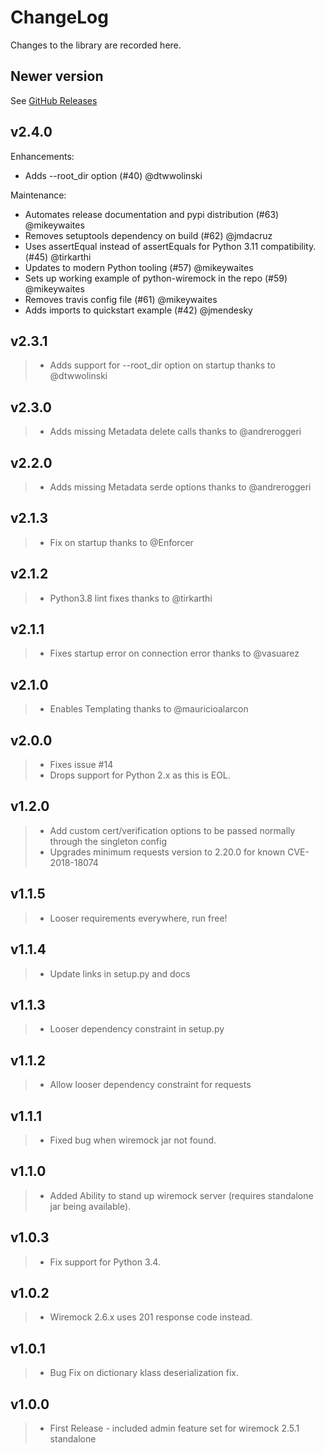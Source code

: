 ChangeLog
=========

Changes to the library are recorded here.

Newer version
------

See [GitHub Releases](https://github.com/wiremock/python-wiremock/releases)

v2.4.0
------

Enhancements:

-   Adds --root\_dir option (\#40) @dtwwolinski

Maintenance:

-   Automates release documentation and pypi distribution (\#63)
    @mikeywaites
-   Removes setuptools dependency on build (\#62) @jmdacruz
-   Uses assertEqual instead of assertEquals for Python 3.11
    compatibility. (\#45) @tirkarthi
-   Updates to modern Python tooling (\#57) @mikeywaites
-   Sets up working example of python-wiremock in the repo (\#59)
    @mikeywaites
-   Removes travis config file (\#61) @mikeywaites
-   Adds imports to quickstart example (\#42) @jmendesky

v2.3.1
------

> -   Adds support for --root\_dir option on startup thanks to
>     @dtwwolinski

v2.3.0
------

> -   Adds missing Metadata delete calls thanks to @andreroggeri

v2.2.0
------

> -   Adds missing Metadata serde options thanks to @andreroggeri

v2.1.3
------

> -   Fix on startup thanks to @Enforcer

v2.1.2
------

> -   Python3.8 lint fixes thanks to @tirkarthi

v2.1.1
------

> -   Fixes startup error on connection error thanks to @vasuarez

v2.1.0
------

> -   Enables Templating thanks to @mauricioalarcon

v2.0.0
------

> -   Fixes issue \#14
> -   Drops support for Python 2.x as this is EOL.

v1.2.0
------

> -   Add custom cert/verification options to be passed normally through
>     the singleton config
> -   Upgrades minimum requests version to 2.20.0 for known
>     CVE-2018-18074

v1.1.5
------

> -   Looser requirements everywhere, run free!

v1.1.4
------

> -   Update links in setup.py and docs

v1.1.3
------

> -   Looser dependency constraint in setup.py

v1.1.2
------

> -   Allow looser dependency constraint for requests

v1.1.1
------

> -   Fixed bug when wiremock jar not found.

v1.1.0
------

> -   Added Ability to stand up wiremock server (requires standalone jar
>     being available).

v1.0.3
------

> -   Fix support for Python 3.4.

v1.0.2
------

> -   Wiremock 2.6.x uses 201 response code instead.

v1.0.1
------

> -   Bug Fix on dictionary klass deserialization fix.

v1.0.0
------

> -   First Release - included admin feature set for wiremock 2.5.1
>     standalone

